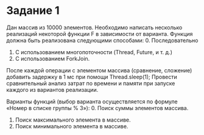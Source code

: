 # Задание 1
Дан массив из 10000 элементов. Необходимо написать несколько реализаций некоторой функции F в зависимости от варианта. Функция должна быть реализована следующими способами:
0. Последовательно
1. С использованием многопоточности (Thread, Future, и т. д.)
2. С использованием ForkJoin.

После каждой операции с элементом массива (сравнение, сложение) добавить задержку в 1 мс при помощи Thread.sleep(1);
Провести сравнительный анализ затрат по времени и памяти при запуске каждого из вариантов реализации.

Варианты функций (выбор варианта осуществляется по формуле «Номер в списке группы % 3»):
0. Поиск суммы элементов массива.
1. Поиск максимального элемента в массиве.
2. Поиск минимального элемента в массиве.
